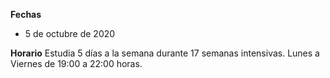 __Fechas__
- 5 de octubre de 2020

__Horario__
Estudia 5 días a la semana durante 17 semanas intensivas. Lunes a Viernes de 19:00 a 22:00 horas.
